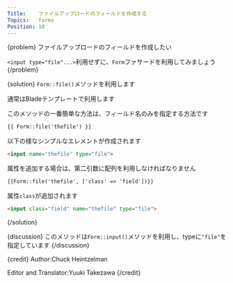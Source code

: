```yaml
---
Title:    ファイルアップロードのフィールドを作成する
Topics:   forms
Position: 10
---
```


{problem}
ファイルアップロードのフィールドを作成したい

`<input type="file"...>`利用せずに、`Form`ファサードを利用してみましょう
{/problem}

{solution}
`Form::file()`メソッドを利用します

通常はBladeテンプレートで利用します

このメソッドの一番簡単な方法は、フィールド名のみを指定する方法です

```html
{{ Form::file('thefile') }}
```

以下の様なシンプルなエレメントが作成されます

```html
<input name="thefile" type="file">
```

属性を追加する場合は、第二引数に配列を利用しなければなりません

```html
{{Form::file('thefile', ['class' => 'field'])}}
```

属性`class`が追加されます

```html
<input class="field" name="thefile" type="file">
```
{/solution}

{discussion}
このメソッドは`Form::input()`メソッドを利用し、typeに`"file"`を指定しています
{/discussion}

{credit}
Author:Chuck Heintzelman

Editor and Translator:Yuuki Takezawa
{/credit}
